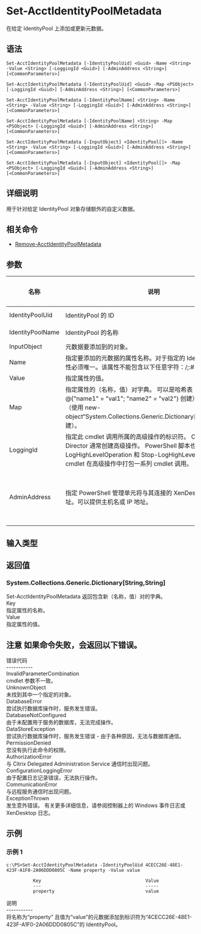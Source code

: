 # Set-AcctIdentityPoolMetadata

在给定 IdentityPool 上添加或更新元数据。

## 语法

    Set-AcctIdentityPoolMetadata [-IdentityPoolUid] <Guid> -Name <String> -Value <String> [-LoggingId <Guid>] [-AdminAddress <String>] [<CommonParameters>]
    
    Set-AcctIdentityPoolMetadata [-IdentityPoolUid] <Guid> -Map <PSObject> [-LoggingId <Guid>] [-AdminAddress <String>] [<CommonParameters>]
    
    Set-AcctIdentityPoolMetadata [-IdentityPoolName] <String> -Name <String> -Value <String> [-LoggingId <Guid>] [-AdminAddress <String>] [<CommonParameters>]
    
    Set-AcctIdentityPoolMetadata [-IdentityPoolName] <String> -Map <PSObject> [-LoggingId <Guid>] [-AdminAddress <String>] [<CommonParameters>]
    
    Set-AcctIdentityPoolMetadata [-InputObject] <IdentityPool[]> -Name <String> -Value <String> [-LoggingId <Guid>] [-AdminAddress <String>] [<CommonParameters>]
    
    Set-AcctIdentityPoolMetadata [-InputObject] <IdentityPool[]> -Map <PSObject> [-LoggingId <Guid>] [-AdminAddress <String>] [<CommonParameters>]
    

## 详细说明

用于针对给定 IdentityPool 对象存储额外的自定义数据。

## 相关命令

- [Remove-AcctIdentityPoolMetadata](Remove-AcctIdentityPoolMetadata.html)

## 参数

| 名称               | 说明                                                                                                                                                                     | 是否必需？  | 管道输入                           | 默认值                                   |
| ---------------- | ---------------------------------------------------------------------------------------------------------------------------------------------------------------------- | ------ | ------------------------------ | ------------------------------------- |
| IdentityPoolUid  | IdentityPool 的 ID                                                                                                                                                      | true   | true (ByValue, ByPropertyName) |                                       |
| IdentityPoolName | IdentityPool 的名称                                                                                                                                                       | true   | true (ByValue, ByPropertyName) |                                       |
| InputObject      | 元数据要添加到的对象。                                                                                                                                                            | true   | true (ByValue)                 |                                       |
| Name             | 指定要添加的元数据的属性名称。对于指定的 IdentityPool，该属性必须唯一。该属性不能包含以下任意字符：\/;:#.*?=<>                                                                                                   | []()"' | true                           | false |                               |
| Value            | 指定属性的值。                                                                                                                                                                | true   | false                          |                                       |
| Map              | 指定属性的（名称，值）对字典。 可以是哈希表（使用 @{"name1" = "val1"; "name2" = "val2"} 创建）或字符串字典（使用 new-object“System.Collections.Generic.Dictionary[String,String]”创建）。                      | true   | true (ByValue)                 |                                       |
| LoggingId        | 指定此 cmdlet 调用所属的高级操作的标识符。 Citrix Studio 和 Director 通常创建高级操作。 PowerShell 脚本也可以借助 Start-LogHighLevelOperation 和 Stop-LogHighLevelOperation cmdlet 在高级操作中打包一系列 cmdlet 调用。 | false  | false                          |                                       |
| AdminAddress     | 指定 PowerShell 管理单元将与其连接的 XenDesktop 控制器的地址。可以提供主机名或 IP 地址。                                                                                                             | false  | false                          | Localhost。一旦有 cmdlet 提供了某个值，此值将变为默认值。 |

## 输入类型

### 

## 返回值

### System.Collections.Generic.Dictionary[String,String]  
Set-AcctIdentityPoolMetadata 返回包含新（名称，值）对的字典。  
Key <string>  
指定属性的名称。  
Value <string>  
指定属性的值。

## 注意 如果命令失败，会返回以下错误。  
错误代码  
\---\---\-----  
InvalidParameterCombination  
cmdlet 参数不一致。  
UnknownObject  
未找到其中一个指定的对象。  
DatabaseError  
尝试执行数据库操作时，服务发生错误。  
DatabaseNotConfigured  
由于未配置用于服务的数据库，无法完成操作。  
DataStoreException  
尝试执行数据库操作时，服务发生错误 - 由于各种原因，无法与数据库通信。  
PermissionDenied  
您没有执行此命令的权限。  
AuthorizationError  
与 Citrix Delegated Administration Service 通信时出现问题。  
ConfigurationLoggingError  
由于配置日志记录错误，无法执行操作。  
CommunicationError  
与远程服务通信时出现问题。  
ExceptionThrown  
发生意外错误。 有关更多详细信息，请参阅控制器上的 Windows 事件日志或 XenDesktop 日志。

## 示例

### 示例 1

    c:\PS>Set-AcctIdentityPoolMetadata -IdentityPoolUid 4CECC26E-48E1-423F-A1F0-2A06DDD0805C -Name property -Value value
    
              Key                                       Value
              ---                                       -----
              property                                  value
    

说明  
\---\---\-----  
将名称为“property” 且值为“value”的元数据添加到标识符为“4CECC26E-48E1-423F-A1F0-2A06DDD0805C”的 IdentityPool。